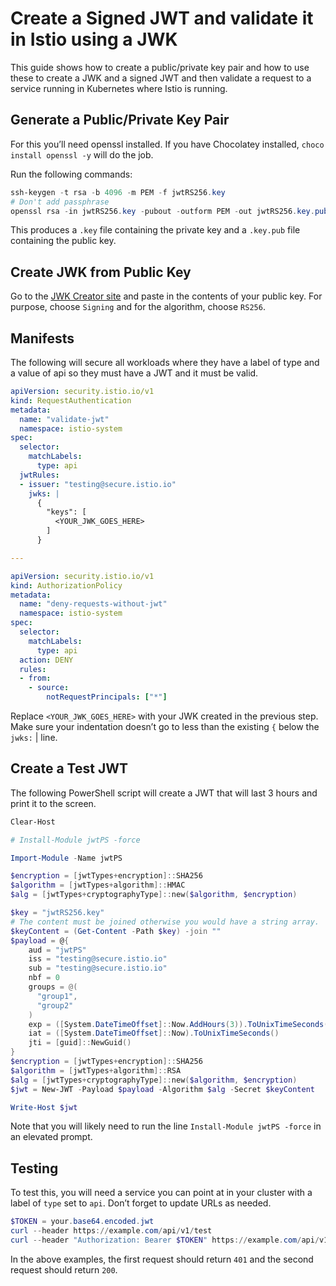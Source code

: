 # Create a Signed JWT and validate it in Istio using a JWK

This guide shows how to create a public/private key pair and how to use these to create a JWK and a signed JWT and then validate a request to a service running in Kubernetes where Istio is running.

## Generate a Public/Private Key Pair

For this you’ll need openssl installed. If you have Chocolatey installed, `choco install openssl -y` will do the job.

Run the following commands:

```powershell
ssh-keygen -t rsa -b 4096 -m PEM -f jwtRS256.key
# Don't add passphrase
openssl rsa -in jwtRS256.key -pubout -outform PEM -out jwtRS256.key.pub
```

This produces a `.key` file containing the private key and a `.key.pub` file containing the public key.

## Create JWK from Public Key

Go to the [JWK Creator site](https://russelldavies.github.io/jwk-creator/) and paste in the contents of your public key. For purpose, choose `Signing` and for the algorithm, choose `RS256`.

## Manifests

The following will secure all workloads where they have a label of type and a value of api so they must have a JWT and it must be valid.

```yaml
apiVersion: security.istio.io/v1
kind: RequestAuthentication
metadata:
  name: "validate-jwt"
  namespace: istio-system
spec:
  selector:
    matchLabels:
      type: api
  jwtRules:
  - issuer: "testing@secure.istio.io"
    jwks: |
      {
        "keys": [
          <YOUR_JWK_GOES_HERE>
        ]
      }

---

apiVersion: security.istio.io/v1
kind: AuthorizationPolicy
metadata:
  name: "deny-requests-without-jwt"
  namespace: istio-system
spec:
  selector:
    matchLabels:
      type: api
  action: DENY
  rules:
  - from:
    - source:
        notRequestPrincipals: ["*"]
```

Replace `<YOUR_JWK_GOES_HERE>` with your JWK created in the previous step. Make sure your indentation doesn’t go to less than the existing `{` below the `jwks:` | line.

## Create a Test JWT

The following PowerShell script will create a JWT that will last 3 hours and print it to the screen.

```powershell
Clear-Host

# Install-Module jwtPS -force

Import-Module -Name jwtPS

$encryption = [jwtTypes+encryption]::SHA256
$algorithm = [jwtTypes+algorithm]::HMAC
$alg = [jwtTypes+cryptographyType]::new($algorithm, $encryption)

$key = "jwtRS256.key"
# The content must be joined otherwise you would have a string array.
$keyContent = (Get-Content -Path $key) -join ""
$payload = @{
    aud = "jwtPS"        
    iss = "testing@secure.istio.io"
    sub = "testing@secure.istio.io"
    nbf = 0
    groups = @(
      "group1",
      "group2"    
    )
    exp = ([System.DateTimeOffset]::Now.AddHours(3)).ToUnixTimeSeconds()
    iat = ([System.DateTimeOffset]::Now).ToUnixTimeSeconds()
    jti = [guid]::NewGuid()
}
$encryption = [jwtTypes+encryption]::SHA256
$algorithm = [jwtTypes+algorithm]::RSA
$alg = [jwtTypes+cryptographyType]::new($algorithm, $encryption)
$jwt = New-JWT -Payload $payload -Algorithm $alg -Secret $keyContent

Write-Host $jwt
```

Note that you will likely need to run the line `Install-Module jwtPS -force` in an elevated prompt.

## Testing

To test this, you will need a service you can point at in your cluster with a label of `type` set to `api`. Don’t forget to update URLs as needed.

```powershell
$TOKEN = your.base64.encoded.jwt
curl --header https://example.com/api/v1/test
curl --header "Authorization: Bearer $TOKEN" https://example.com/api/v1/test
```

In the above examples, the first request should return `401` and the second request should return `200`.